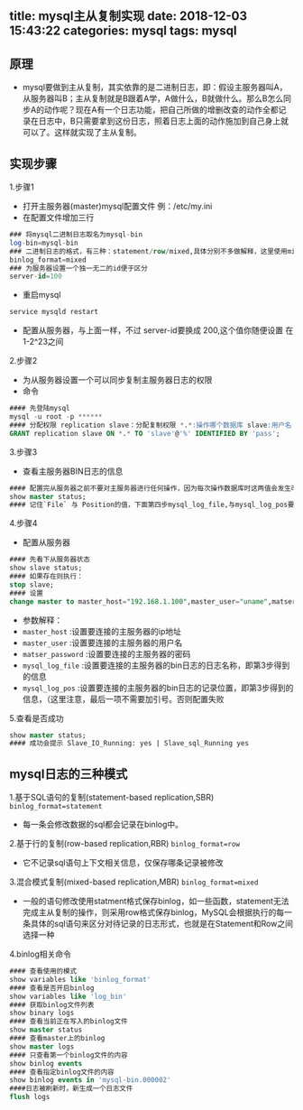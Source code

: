 title: mysql主从复制实现
date: 2018-12-03 15:43:22
categories: mysql
tags: mysql
---
## 原理
- mysql要做到主从复制，其实依靠的是二进制日志，即：假设主服务器叫A，从服务器叫B；主从复制就是B跟着A学，A做什么，B就做什么。那么B怎么同步A的动作呢？现在A有一个日志功能，把自己所做的增删改查的动作全都记录在日志中，B只需要拿到这份日志，照着日志上面的动作施加到自己身上就可以了。这样就实现了主从复制。

## 实现步骤

1.步骤1 
- 打开主服务器(master)mysql配置文件 例：/etc/my.ini
- 在配置文件增加三行
```sql
### 将mysql二进制日志取名为mysql-bin
log-bin=mysql-bin  
### 二进制日志的格式，有三种：statement/row/mixed,具体分别不多做解释，这里使用mixed
binlog_format=mixed 
### 为服务器设置一个独一无二的id便于区分
server-id=100 
```
- 重启mysql
```sql
service mysqld restart
```
- 配置从服务器，与上面一样，不过 server-id要换成 200,这个值你随便设置 在1-2^23之间

2.步骤2
- 为从服务器设置一个可以同步复制主服务器日志的权限
- 命令
```sql
#### 先登陆mysql
mysql -u root -p ******
#### 分配权限 replication slave：分配复制权限 *.*:操作哪个数据库 slave:用户名 %：哪个主机 pass:密码
GRANT replication slave ON *.* TO 'slave'@'%' IDENTIFIED BY 'pass'; 
```

3.步骤3
- 查看主服务器BIN日志的信息
```sql
#### 配置完从服务器之前不要对主服务器进行任何操作，因为每次操作数据库时这两值会发生改变
show master status;
#### 记住`File` 与 Position的值，下面第四步mysql_log_file,与mysql_log_pos要使用.
```

4.步骤4
- 配置从服务器
```sql
#### 先看下从服务器状态
show slave status;
#### 如果存在则执行：
stop slave;
#### 设置
change master to master_host="192.168.1.100",master_user="uname",matser_password="pass",mysql_log_file="mysql-bin-0600",mysql_log_pos=876;
```
- 参数解释：
- `master_host` :设置要连接的主服务器的ip地址 
- `master_user` :设置要连接的主服务器的用户名 
- `matser_password` :设置要连接的主服务器的密码
- `mysql_log_file` :设置要连接的主服务器的bin日志的日志名称，即第3步得到的信息
- `mysql_log_pos` :设置要连接的主服务器的bin日志的记录位置，即第3步得到的信息，（这里注意，最后一项不需要加引号。否则配置失败

5.查看是否成功
```sql
show master status;
#### 成功会提示 Slave_IO_Running: yes | Slave_sql_Running yes
```

## mysql日志的三种模式
1.基于SQL语句的复制(statement-based replication,SBR) `binlog_format=statement`
- 每一条会修改数据的sql都会记录在binlog中。

2.基于行的复制(row-based replication,RBR) `binlog_format=row`
- 它不记录sql语句上下文相关信息，仅保存哪条记录被修改

3.混合模式复制(mixed-based replication,MBR) `binlog_format=mixed`
- 一般的语句修改使用statment格式保存binlog，如一些函数，statement无法完成主从复制的操作，则采用row格式保存binlog，MySQL会根据执行的每一条具体的sql语句来区分对待记录的日志形式，也就是在Statement和Row之间选择一种

4.binlog相关命令
```sql
#### 查看使用的模式
show variables like 'binlog_format'
#### 查看是否开启binlog
show variables like 'log_bin'
#### 获取binlog文件列表
show binary logs
#### 查看当前正在写入的binlog文件
show master status
#### 查看master上的binlog
show master logs
#### 只查看第一个binlog文件的内容
show binlog events
#### 查看指定binlog文件的内容
show binlog events in 'mysql-bin.000002'
####日志被刷新时，新生成一个日志文件
flush logs
```